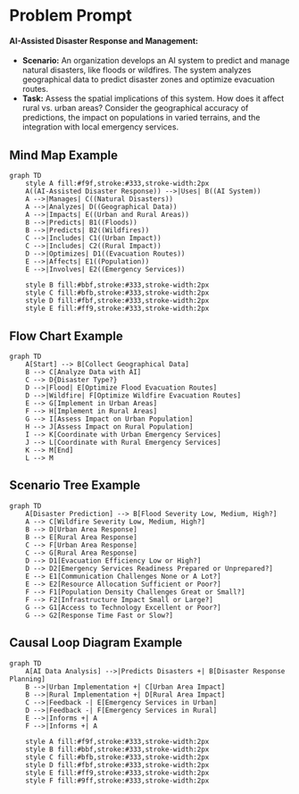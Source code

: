 
# Problem Prompt
#### AI-Assisted Disaster Response and Management:

- **Scenario:** An organization develops an AI system to predict and manage natural disasters, like floods or wildfires. The system analyzes geographical data to predict disaster zones and optimize evacuation routes.
- **Task:** Assess the spatial implications of this system. How does it affect rural vs. urban areas? Consider the geographical accuracy of predictions, the impact on populations in varied terrains, and the integration with local emergency services.


## Mind Map Example

```mermaid
graph TD
    style A fill:#f9f,stroke:#333,stroke-width:2px
    A((AI-Assisted Disaster Response)) -->|Uses| B((AI System))
    A -->|Manages| C((Natural Disasters))
    A -->|Analyzes| D((Geographical Data))
    A -->|Impacts| E((Urban and Rural Areas))
    B -->|Predicts| B1((Floods))
    B -->|Predicts| B2((Wildfires))
    C -->|Includes| C1((Urban Impact))
    C -->|Includes| C2((Rural Impact))
    D -->|Optimizes| D1((Evacuation Routes))
    E -->|Affects| E1((Population))
    E -->|Involves| E2((Emergency Services))

    style B fill:#bbf,stroke:#333,stroke-width:2px
    style C fill:#bfb,stroke:#333,stroke-width:2px
    style D fill:#fbf,stroke:#333,stroke-width:2px
    style E fill:#ff9,stroke:#333,stroke-width:2px
```

## Flow Chart Example
```mermaid
graph TD
    A[Start] --> B[Collect Geographical Data]
    B --> C[Analyze Data with AI]
    C --> D{Disaster Type?}
    D -->|Flood| E[Optimize Flood Evacuation Routes]
    D -->|Wildfire| F[Optimize Wildfire Evacuation Routes]
    E --> G[Implement in Urban Areas]
    F --> H[Implement in Rural Areas]
    G --> I[Assess Impact on Urban Population]
    H --> J[Assess Impact on Rural Population]
    I --> K[Coordinate with Urban Emergency Services]
    J --> L[Coordinate with Rural Emergency Services]
    K --> M[End]
    L --> M

```

## Scenario Tree Example

```mermaid
graph TD
    A[Disaster Prediction] --> B[Flood Severity Low, Medium, High?]
    A --> C[Wildfire Severity Low, Medium, High?]
    B --> D[Urban Area Response]
    B --> E[Rural Area Response]
    C --> F[Urban Area Response]
    C --> G[Rural Area Response]
    D --> D1[Evacuation Efficiency Low or High?]
    D --> D2[Emergency Services Readiness Prepared or Unprepared?]
    E --> E1[Communication Challenges None or A Lot?]
    E --> E2[Resource Allocation Sufficient or Poor?]
    F --> F1[Population Density Challenges Great or Small?]
    F --> F2[Infrastructure Impact Small or Large?]
    G --> G1[Access to Technology Excellent or Poor?]
    G --> G2[Response Time Fast or Slow?]
```


## Causal Loop Diagram Example

```mermaid
graph TD
    A[AI Data Analysis] -->|Predicts Disasters +| B[Disaster Response Planning]
    B -->|Urban Implementation +| C[Urban Area Impact]
    B -->|Rural Implementation +| D[Rural Area Impact]
    C -->|Feedback -| E[Emergency Services in Urban]
    D -->|Feedback -| F[Emergency Services in Rural]
    E -->|Informs +| A
    F -->|Informs +| A

    style A fill:#f9f,stroke:#333,stroke-width:2px
    style B fill:#bbf,stroke:#333,stroke-width:2px
    style C fill:#bfb,stroke:#333,stroke-width:2px
    style D fill:#fbf,stroke:#333,stroke-width:2px
    style E fill:#ff9,stroke:#333,stroke-width:2px
    style F fill:#9ff,stroke:#333,stroke-width:2px


```
      
